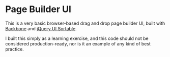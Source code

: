# Page Builder UI

This is a very basic browser-based drag and drop page builder UI, built with [Backbone](http://backbonejs.org/) and [jQuery UI Sortable](https://jqueryui.com/sortable/).

I built this simply as a learning exercise, and this code should not be considered production-ready, nor is it an example of any kind of best practice.
